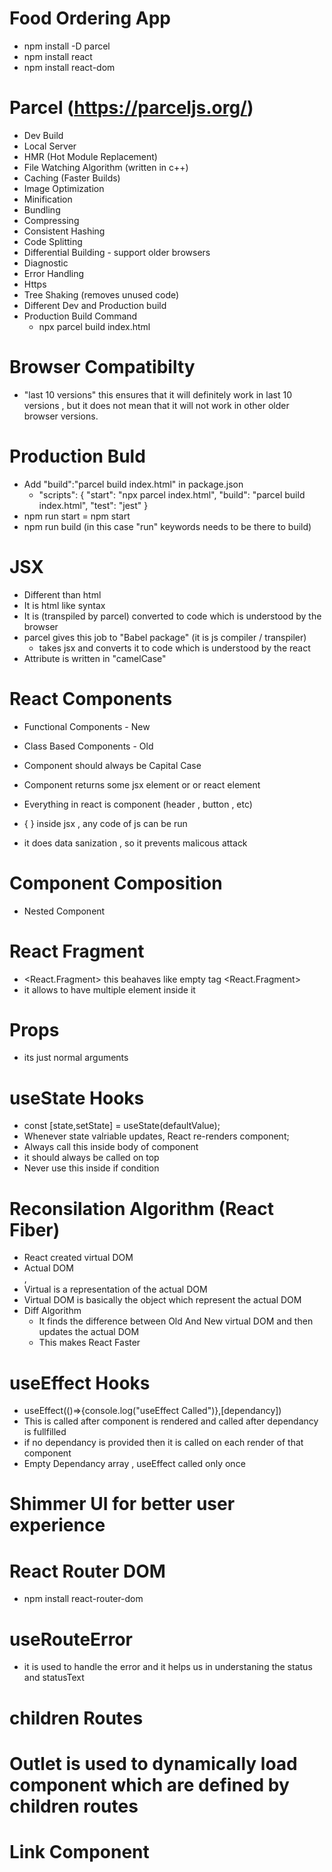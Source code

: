 # Food Ordering App

- npm install -D parcel
- npm install react
- npm install react-dom

# Parcel (https://parceljs.org/)

- Dev Build
- Local Server
- HMR (Hot Module Replacement)
- File Watching Algorithm (written in c++)
- Caching (Faster Builds)
- Image Optimization
- Minification
- Bundling
- Compressing
- Consistent Hashing
- Code Splitting
- Differential Building - support older browsers
- Diagnostic
- Error Handling
- Https
- Tree Shaking (removes unused code)
- Different Dev and Production build
- Production Build Command
  - npx parcel build index.html

# Browser Compatibilty

- "last 10 versions" this ensures that it will definitely work in last 10 versions , but it does not mean that it will not work in other older browser versions.

# Production Buld

- Add "build":"parcel build index.html" in package.json
  - "scripts": {
    "start": "npx parcel index.html",
    "build": "parcel build index.html",
    "test": "jest"
    }
- npm run start = npm start
- npm run build (in this case "run" keywords needs to be there to build)

# JSX

- Different than html
- It is html like syntax
- It is (transpiled by parcel) converted to code which is understood by the browser
- parcel gives this job to "Babel package" (it is js compiler / transpiler)
  - takes jsx and converts it to code which is understood by the react
- Attribute is written in "camelCase"

# React Components

- Functional Components - New
- Class Based Components - Old

- Component should always be Capital Case
- Component returns some jsx element or or react element
- Everything in react is component (header , button , etc)
- { } inside jsx , any code of js can be run
- it does data sanization , so it prevents malicous attack

# Component Composition

- Nested Component

# React Fragment

- <React.Fragment> this beahaves like empty tag <React.Fragment>
- it allows to have multiple element inside it

# Props

- its just normal arguments

# useState Hooks

- const [state,setState] = useState(defaultValue);
- Whenever state valriable updates, React re-renders component;
- Always call this inside body of component
- it should always be called on top
- Never use this inside if condition

# Reconsilation Algorithm (React Fiber)

- React created virtual DOM
- Actual DOM <div>,<img>
- Virtual is a representation of the actual DOM
- Virtual DOM is basically the object which represent the actual DOM
- Diff Algorithm
  - It finds the difference between Old And New virtual DOM and then updates the actual DOM
  - This makes React Faster

# useEffect Hooks

- useEffect(()=>{console.log("useEffect Called")},[dependancy])
- This is called after component is rendered and called after dependancy is fullfilled
- if no dependancy is provided then it is called on each render of that component
- Empty Dependancy array , useEffect called only once

# Shimmer UI for better user experience

# React Router DOM

- npm install react-router-dom

# useRouteError

- it is used to handle the error and it helps us in understaning the status and statusText

# children Routes

# Outlet is used to dynamically load component which are defined by children routes

# Link Component
